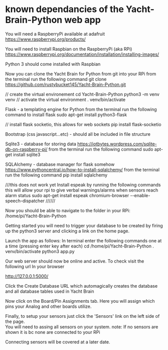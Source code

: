 # known dependancies of the Yacht-Brain-Python web app

You will need a RaspberryPi available at adafruit
https://www.raspberrypi.org/products/

You will need to install Raspbian on the RaspberryPi (aka RPi)
https://www.raspberrypi.org/documentation/installation/installing-images/

Python 3
should come installed with Raspbian

Now you can clone the Yacht Brain for Python from git into your RPi
from the terminal run the following command
git clone https://github.com/rustybucket145/Yacht-Brain-Python.git

// create the virtual environement
cd Yacht-Brain-Python
python3 -m venv venv
// activate the virtual environment
. venv/bin/activate


Flask - a templating engine for Python
from the terminal run the following command to install flask
sudo apt-get install python3-flask

// install flask socketio, this allows for web sockets
pip install flask-socketio

Bootstrap (css javascript...etc) - should all be included in file structure

Sqlite3 - database for storing data
https://iotbytes.wordpress.com/sqlite-db-on-raspberry-pi/
from the terminal run the following command
sudo apt-get install sqlite3

SQLAlchemy - database manager for flask somehow
https://www.pythoncentral.io/how-to-install-sqlalchemy/
from the terminal run the following command
pip install sqlalchemy


///this does not work yet
Install espeak by running the following commands
this will allow your rpi to give verbal warnings/alarms when sensors reach alarm status
sudo apt-get install espeak
chromium-browser --enable-speech-dispatcher
//////



Now you should be able to navigate to the folder in your RPi:  
/home/pi/Yacht-Brain-Python

Getting started you will need to trigger your database to be created by firing
up the python3 server and clicking a link on the home page.

Launch the app as follows:
In terminal enter the following commands one at a time (pressing enter key after each)
cd /home/pi/Yacht-Brain-Python
. venv/bin/activate
python3 app.py

Our web server should now be online and active. To check visit the following url
In your browser

http://127.0.0.1:5000/

Click the Create Database URL which automagically creates the database and all database tables used in Yacht Brain

Now click on the Board/Pin Assignments tab.  Here you will assign which pins your Analog and other boards utilize.

Finally, to setup your sensors just click the 'Sensors' link on the left side of the page.  
You will need to assing all sensors on your system. 
note:  If no sensors are shown it is bc none are connected to your RPi  

Connecting sensors will be covered at a later date.






